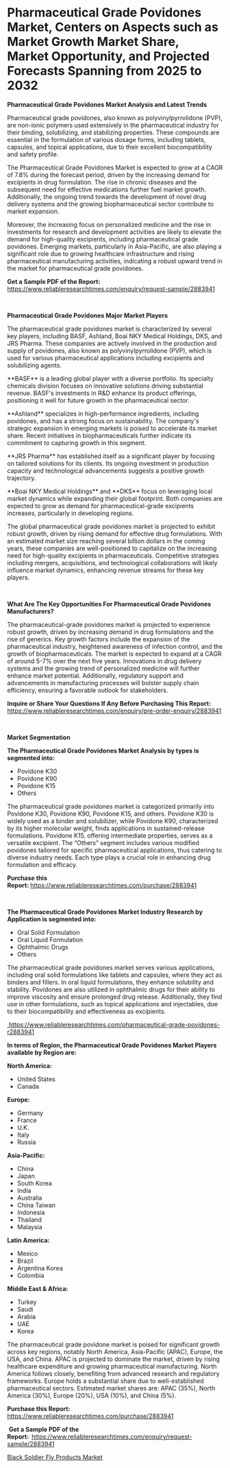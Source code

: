 <p><h1>Pharmaceutical Grade Povidones Market, Centers on Aspects such as Market Growth Market Share, Market Opportunity, and Projected Forecasts Spanning from 2025 to 2032</h1></p><p><strong>Pharmaceutical Grade Povidones Market Analysis and Latest Trends</strong></p>
<p><p>Pharmaceutical grade povidones, also known as polyvinylpyrrolidone (PVP), are non-ionic polymers used extensively in the pharmaceutical industry for their binding, solubilizing, and stabilizing properties. These compounds are essential in the formulation of various dosage forms, including tablets, capsules, and topical applications, due to their excellent biocompatibility and safety profile.</p><p>The Pharmaceutical Grade Povidones Market is expected to grow at a CAGR of 7.8% during the forecast period, driven by the increasing demand for excipients in drug formulation. The rise in chronic diseases and the subsequent need for effective medications further fuel market growth. Additionally, the ongoing trend towards the development of novel drug delivery systems and the growing biopharmaceutical sector contribute to market expansion.</p><p>Moreover, the increasing focus on personalized medicine and the rise in investments for research and development activities are likely to elevate the demand for high-quality excipients, including pharmaceutical grade povidones. Emerging markets, particularly in Asia-Pacific, are also playing a significant role due to growing healthcare infrastructure and rising pharmaceutical manufacturing activities, indicating a robust upward trend in the market for pharmaceutical grade povidones.</p></p>
<p><strong>Get a Sample PDF of the Report:&nbsp;</strong> <a href="https://www.reliableresearchtimes.com/enquiry/request-sample/2883941?utm_campaign=3297&utm_medium=2&utm_source=Github&utm_content=ia&utm_term=13032025&utm_id=pharmaceutical-grade-povidones">https://www.reliableresearchtimes.com/enquiry/request-sample/2883941</a></p>
<p>&nbsp;</p>
<p><strong>Pharmaceutical Grade Povidones Major Market Players</strong></p>
<p><p>The pharmaceutical grade povidones market is characterized by several key players, including BASF, Ashland, Boai NKY Medical Holdings, DKS, and JRS Pharma. These companies are actively involved in the production and supply of povidones, also known as polyvinylpyrrolidone (PVP), which is used for various pharmaceutical applications including excipients and solubilizing agents.</p><p>**BASF** is a leading global player with a diverse portfolio. Its specialty chemicals division focuses on innovative solutions driving substantial revenue. BASF's investments in R&D enhance its product offerings, positioning it well for future growth in the pharmaceutical sector.</p><p>**Ashland** specializes in high-performance ingredients, including povidones, and has a strong focus on sustainability. The company's strategic expansion in emerging markets is poised to accelerate its market share. Recent initiatives in biopharmaceuticals further indicate its commitment to capturing growth in this segment.</p><p>**JRS Pharma** has established itself as a significant player by focusing on tailored solutions for its clients. Its ongoing investment in production capacity and technological advancements suggests a positive growth trajectory. </p><p>**Boai NKY Medical Holdings** and **DKS** focus on leveraging local market dynamics while expanding their global footprint. Both companies are expected to grow as demand for pharmaceutical-grade excipients increases, particularly in developing regions.</p><p>The global pharmaceutical grade povidones market is projected to exhibit robust growth, driven by rising demand for effective drug formulations. With an estimated market size reaching several billion dollars in the coming years, these companies are well-positioned to capitalize on the increasing need for high-quality excipients in pharmaceuticals. Competitive strategies including mergers, acquisitions, and technological collaborations will likely influence market dynamics, enhancing revenue streams for these key players.</p></p>
<p>&nbsp;</p>
<p><strong>What Are The Key Opportunities For Pharmaceutical Grade Povidones Manufacturers?</strong></p>
<p><p>The pharmaceutical-grade povidones market is projected to experience robust growth, driven by increasing demand in drug formulations and the rise of generics. Key growth factors include the expansion of the pharmaceutical industry, heightened awareness of infection control, and the growth of biopharmaceuticals. The market is expected to expand at a CAGR of around 5-7% over the next five years. Innovations in drug delivery systems and the growing trend of personalized medicine will further enhance market potential. Additionally, regulatory support and advancements in manufacturing processes will bolster supply chain efficiency, ensuring a favorable outlook for stakeholders.</p></p>
<p><strong>Inquire or Share Your Questions If Any Before Purchasing This Report:</strong> <a href="https://www.reliableresearchtimes.com/enquiry/pre-order-enquiry/2883941?utm_campaign=3297&utm_medium=2&utm_source=Github&utm_content=ia&utm_term=13032025&utm_id=pharmaceutical-grade-povidones">https://www.reliableresearchtimes.com/enquiry/pre-order-enquiry/2883941</a></p>
<p>&nbsp;</p>
<p><strong>Market Segmentation</strong></p>
<p><strong>The Pharmaceutical Grade Povidones Market Analysis by types is segmented into:</strong></p>
<p><ul><li>Povidone K30</li><li>Povidone K90</li><li>Povidone K15</li><li>Others</li></ul></p>
<p><p>The pharmaceutical grade povidones market is categorized primarily into Povidone K30, Povidone K90, Povidone K15, and others. Povidone K30 is widely used as a binder and solubilizer, while Povidone K90, characterized by its higher molecular weight, finds applications in sustained-release formulations. Povidone K15, offering intermediate properties, serves as a versatile excipient. The “Others” segment includes various modified povidones tailored for specific pharmaceutical applications, thus catering to diverse industry needs. Each type plays a crucial role in enhancing drug formulation and efficacy.</p></p>
<p><strong>Purchase this Report:&nbsp;</strong><a href="https://www.reliableresearchtimes.com/purchase/2883941?utm_campaign=3297&utm_medium=2&utm_source=Github&utm_content=ia&utm_term=13032025&utm_id=pharmaceutical-grade-povidones">https://www.reliableresearchtimes.com/purchase/2883941</a></p>
<p>&nbsp;</p>
<p><strong>The Pharmaceutical Grade Povidones Market Industry Research by Application is segmented into:</strong></p>
<p><ul><li>Oral Solid Formulation</li><li>Oral Liquid Formulation</li><li>Ophthalmic Drugs</li><li>Others</li></ul></p>
<p><p>The pharmaceutical grade povidones market serves various applications, including oral solid formulations like tablets and capsules, where they act as binders and fillers. In oral liquid formulations, they enhance solubility and stability. Povidones are also utilized in ophthalmic drugs for their ability to improve viscosity and ensure prolonged drug release. Additionally, they find use in other formulations, such as topical applications and injectables, due to their biocompatibility and effectiveness as excipients.</p></p>
<p><a href="https://www.reliableresearchtimes.com/pharmaceutical-grade-povidones-r2883941?utm_campaign=3297&utm_medium=2&utm_source=Github&utm_content=ia&utm_term=13032025&utm_id=pharmaceutical-grade-povidones">&nbsp;https://www.reliableresearchtimes.com/pharmaceutical-grade-povidones-r2883941</a></p>
<p><strong>In terms of Region, the Pharmaceutical Grade Povidones Market Players available by Region are:</strong></p>
<p>
    <p> <strong> North America: </strong>
        <ul>
            <li>United States</li>
            <li>Canada</li>
        </ul>
        </p> 
    <p> <strong> Europe: </strong>
        <ul>
            <li>Germany</li>
            <li>France</li>
            <li>U.K.</li>
            <li>Italy</li>
            <li>Russia</li>
        </ul>
        </p> 
    <p> <strong> Asia-Pacific: </strong>
        <ul>
            <li>China</li>
            <li>Japan</li>
            <li>South Korea</li>
            <li>India</li>
            <li>Australia</li>
            <li>China Taiwan</li>
            <li>Indonesia</li>
            <li>Thailand</li>
            <li>Malaysia</li>
        </ul>
        </p> 
    <p> <strong> Latin America: </strong>
        <ul>
            <li>Mexico</li>
            <li>Brazil</li>
            <li>Argentina Korea</li>
            <li>Colombia</li>
        </ul>
        </p> 
    <p> <strong> Middle East & Africa: </strong>
        <ul>
            <li>Turkey</li>
            <li>Saudi</li>
            <li>Arabia</li>
            <li>UAE</li>
            <li>Korea</li>
        </ul>
    </p>
    </p>
<p><p>The pharmaceutical grade povidone market is poised for significant growth across key regions, notably North America, Asia-Pacific (APAC), Europe, the USA, and China. APAC is projected to dominate the market, driven by rising healthcare expenditure and growing pharmaceutical manufacturing. North America follows closely, benefiting from advanced research and regulatory frameworks. Europe holds a substantial share due to well-established pharmaceutical sectors. Estimated market shares are: APAC (35%), North America (30%), Europe (20%), USA (10%), and China (5%).</p></p>
<p><strong>Purchase this Report: </strong><a href="https://www.reliableresearchtimes.com/purchase/2883941?utm_campaign=3297&utm_medium=2&utm_source=Github&utm_content=ia&utm_term=13032025&utm_id=pharmaceutical-grade-povidones">https://www.reliableresearchtimes.com/purchase/2883941</a></p>
<p>&nbsp;<strong>Get a Sample PDF of the Report:&nbsp;&nbsp;</strong><a href="https://www.reliableresearchtimes.com/enquiry/request-sample/2883941?utm_campaign=3297&utm_medium=2&utm_source=Github&utm_content=ia&utm_term=13032025&utm_id=pharmaceutical-grade-povidones">https://www.reliableresearchtimes.com/enquiry/request-sample/2883941</a></p>
<p><strong></strong></p>
<p><p><a href="https://github.com/maseykokosq1/Market-Research-Report-List-1/blob/main/black-soldier-fly-products-market.md?utm_campaign=3297&utm_medium=2&utm_source=Github&utm_content=ia&utm_term=13032025&utm_id=pharmaceutical-grade-povidones">Black Soldier Fly Products Market</a></p></p>